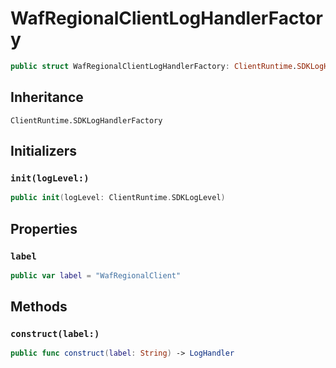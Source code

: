 # WafRegionalClientLogHandlerFactory

``` swift
public struct WafRegionalClientLogHandlerFactory: ClientRuntime.SDKLogHandlerFactory 
```

## Inheritance

`ClientRuntime.SDKLogHandlerFactory`

## Initializers

### `init(logLevel:)`

``` swift
public init(logLevel: ClientRuntime.SDKLogLevel) 
```

## Properties

### `label`

``` swift
public var label = "WafRegionalClient"
```

## Methods

### `construct(label:)`

``` swift
public func construct(label: String) -> LogHandler 
```
